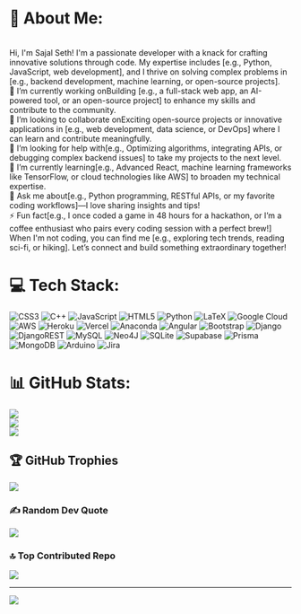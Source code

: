 # 💫 About Me:
<br>Hi, I'm Sajal Seth! I'm a passionate developer with a knack for crafting innovative solutions through code. My expertise includes [e.g., Python, JavaScript, web development], and I thrive on solving complex problems in [e.g., backend development, machine learning, or open-source projects].<br>🔭 I’m currently working onBuilding [e.g., a full-stack web app, an AI-powered tool, or an open-source project] to enhance my skills and contribute to the community.<br>👯 I’m looking to collaborate onExciting open-source projects or innovative applications in [e.g., web development, data science, or DevOps] where I can learn and contribute meaningfully.<br>🤝 I’m looking for help with[e.g., Optimizing algorithms, integrating APIs, or debugging complex backend issues] to take my projects to the next level.<br>🌱 I’m currently learning[e.g., Advanced React, machine learning frameworks like TensorFlow, or cloud technologies like AWS] to broaden my technical expertise.<br>💬 Ask me about[e.g., Python programming, RESTful APIs, or my favorite coding workflows]—I love sharing insights and tips!<br>⚡ Fun fact[e.g., I once coded a game in 48 hours for a hackathon, or I’m a coffee enthusiast who pairs every coding session with a perfect brew!]<br>When I'm not coding, you can find me [e.g., exploring tech trends, reading sci-fi, or hiking]. Let’s connect and build something extraordinary together!


# 💻 Tech Stack:
![CSS3](https://img.shields.io/badge/css3-%231572B6.svg?style=for-the-badge&logo=css3&logoColor=white) ![C++](https://img.shields.io/badge/c++-%2300599C.svg?style=for-the-badge&logo=c%2B%2B&logoColor=white) ![JavaScript](https://img.shields.io/badge/javascript-%23323330.svg?style=for-the-badge&logo=javascript&logoColor=%23F7DF1E) ![HTML5](https://img.shields.io/badge/html5-%23E34F26.svg?style=for-the-badge&logo=html5&logoColor=white) ![Python](https://img.shields.io/badge/python-3670A0?style=for-the-badge&logo=python&logoColor=ffdd54) ![LaTeX](https://img.shields.io/badge/latex-%23008080.svg?style=for-the-badge&logo=latex&logoColor=white) ![Google Cloud](https://img.shields.io/badge/GoogleCloud-%234285F4.svg?style=for-the-badge&logo=google-cloud&logoColor=white) ![AWS](https://img.shields.io/badge/AWS-%23FF9900.svg?style=for-the-badge&logo=amazon-aws&logoColor=white) ![Heroku](https://img.shields.io/badge/heroku-%23430098.svg?style=for-the-badge&logo=heroku&logoColor=white) ![Vercel](https://img.shields.io/badge/vercel-%23000000.svg?style=for-the-badge&logo=vercel&logoColor=white) ![Anaconda](https://img.shields.io/badge/Anaconda-%2344A833.svg?style=for-the-badge&logo=anaconda&logoColor=white) ![Angular](https://img.shields.io/badge/angular-%23DD0031.svg?style=for-the-badge&logo=angular&logoColor=white) ![Bootstrap](https://img.shields.io/badge/bootstrap-%238511FA.svg?style=for-the-badge&logo=bootstrap&logoColor=white) ![Django](https://img.shields.io/badge/django-%23092E20.svg?style=for-the-badge&logo=django&logoColor=white) ![DjangoREST](https://img.shields.io/badge/DJANGO-REST-ff1709?style=for-the-badge&logo=django&logoColor=white&color=ff1709&labelColor=gray) ![MySQL](https://img.shields.io/badge/mysql-4479A1.svg?style=for-the-badge&logo=mysql&logoColor=white) ![Neo4J](https://img.shields.io/badge/Neo4j-008CC1?style=for-the-badge&logo=neo4j&logoColor=white) ![SQLite](https://img.shields.io/badge/sqlite-%2307405e.svg?style=for-the-badge&logo=sqlite&logoColor=white) ![Supabase](https://img.shields.io/badge/Supabase-3ECF8E?style=for-the-badge&logo=supabase&logoColor=white) ![Prisma](https://img.shields.io/badge/Prisma-3982CE?style=for-the-badge&logo=Prisma&logoColor=white) ![MongoDB](https://img.shields.io/badge/MongoDB-%234ea94b.svg?style=for-the-badge&logo=mongodb&logoColor=white) ![Arduino](https://img.shields.io/badge/-Arduino-00979D?style=for-the-badge&logo=Arduino&logoColor=white) ![Jira](https://img.shields.io/badge/jira-%230A0FFF.svg?style=for-the-badge&logo=jira&logoColor=white)
# 📊 GitHub Stats:
![](https://github-readme-stats.vercel.app/api?username=sajalseth17&theme=dark&hide_border=false&include_all_commits=false&count_private=false)<br/>
![](https://nirzak-streak-stats.vercel.app/?user=sajalseth17&theme=dark&hide_border=false)<br/>
![](https://github-readme-stats.vercel.app/api/top-langs/?username=sajalseth17&theme=dark&hide_border=false&include_all_commits=false&count_private=false&layout=compact)

## 🏆 GitHub Trophies
![](https://github-profile-trophy.vercel.app/?username=sajalseth17&theme=radical&no-frame=false&no-bg=true&margin-w=4)

### ✍️ Random Dev Quote
![](https://quotes-github-readme.vercel.app/api?type=horizontal&theme=radical)

### 🔝 Top Contributed Repo
![](https://github-contributor-stats.vercel.app/api?username=sajalseth17&limit=5&theme=dark&combine_all_yearly_contributions=true)

---
[![](https://visitcount.itsvg.in/api?id=sajalseth17&icon=0&color=0)](https://visitcount.itsvg.in)

<!-- Proudly created with GPRM ( https://gprm.itsvg.in ) -->
